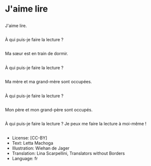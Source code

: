 # J'aime lire

##
J'aime lire.

##
À qui puis-je faire la lecture ?

##
Ma sœur est en train de dormir.

##
À qui puis-je faire la lecture ?

##
Ma mère et ma grand-mère sont occupées.

##
À qui puis-je faire la lecture ?

##
Mon père et mon grand-père sont occupés.

##
À qui puis-je faire la lecture ? Je peux me faire la lecture à moi-même !

##
* License: [CC-BY]
* Text: Letta Machoga
* Illustration: Wiehan de Jager
* Translation: Lina Scarpellini, Translators without Borders
* Language: fr
